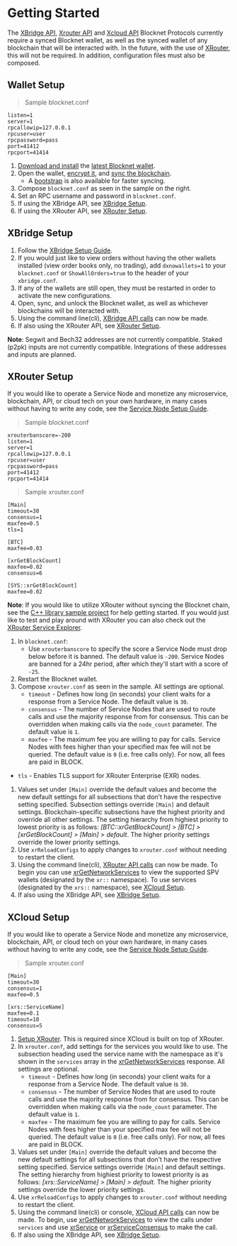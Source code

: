# Getting Started

The [XBridge API](/#xbridge-api), [Xrouter API](/#xrouter-api) and [Xcloud API](/#xcloud-api) Blocknet Protocols currently require a synced Blocknet wallet, as well as the synced wallet of any blockchain that will be interacted with. In the future, with the use of [XRouter](#xrouter), this will not be required. In addition, configuration files must also be composed.





## Wallet Setup

> Sample blocknet.conf

```
listen=1
server=1
rpcallowip=127.0.0.1
rpcuser=user
rpcpassword=pass
port=41412
rpcport=41414
```

1. [Download and install](https://docs.blocknet.org/wallet/installation) the [latest Blocknet wallet](https://github.com/blocknetdx/blocknet/releases/latest).
1. Open the wallet, [encrypt it](https://docs.blocknet.org/wallet/encrypting), and [sync the blockchain](https://docs.blocknet.org/wallet/syncing).
	* A [bootstrap](https://github.com/blocknetdx/blocknet-blockchain-bootstrap) is also available for faster syncing.
1. Compose `blocknet.conf` as seen in the sample on the right.
1. Set an RPC username and password in `blocknet.conf`.
1. If using the XBridge API, see [XBridge Setup](#xbridge-setup).
1. If using the XRouter API, see [XRouter Setup](#xrouter-setup).










## XBridge Setup

1. Follow the [XBridge Setup Guide](https://docs.blocknet.org/protocol/xbridge/setup).
1. If you would just like to view orders without having the other wallets installed (view order books only, no trading), add `dxnowallets=1` to your `blocknet.conf` or `ShowAllOrders=true` to the header of your `xbridge.conf`.
1. If any of the wallets are still open, they must be restarted in order to activate the new configurations.
1. Open, sync, and unlock the Blocknet wallet, as well as whichever blockchains will be interacted with.
1. Using the command line(cli), [XBridge API calls](#xbridge-api) can now be made.
1. If also using the XRouter API, see [XRouter Setup](#xrouter-setup).

**Note**: Segwit and Bech32 addresses are not currently compatible. Staked (p2pk) inputs are not currently compatible. Integrations of these addresses and inputs are planned.










## XRouter Setup

If you would like to operate a Service Node and monetize any microservice, blockchain, API, or cloud tech on your own hardware, in many cases without having to write any code, see the [Service Node Setup Guide](https://docs.blocknet.org/service-nodes/setup).

> Sample blocknet.conf

```
xrouterbanscore=-200
listen=1
server=1
rpcallowip=127.0.0.1
rpcuser=user
rpcpassword=pass
port=41412
rpcport=41414
```

> Sample xrouter.conf

```
[Main]
timeout=30
consensus=1
maxfee=0.5
tls=1

[BTC]
maxfee=0.03

[xrGetBlockCount]
maxfee=0.02
consensus=6

[SYS::xrGetBlockCount]
maxfee=0.02
```

**Note**: If you would like to utilize XRouter without syncing the Blocknet chain, see the [C++ library sample project](https://github.com/blocknetdx/libxrouter-sampleproj-cpp) for help getting started. If you would just like to test and play around with XRouter you can also check out the [XRouter Service Explorer](https://service-explorer.core.cloudchainsinc.com/#/).

1. In `blocknet.conf`:
	* Use `xrouterbanscore` to specify the score a Service Node must drop below before it is banned. The default value is `-200`. Service Nodes are banned for a 24hr period, after which they'll start with a score of `-25`.
1. Restart the Blocknet wallet.
1. Compose `xrouter.conf` as seen in the sample. All settings are optional.
	* `timeout` - Defines how long (in seconds) your client waits for a response from a Service Node. The default value is `30`.
	* `consensus` -  The number of Service Nodes that are used to route calls and use the majority response from for consensus. This can be overridden when making calls via the `node_count` parameter. The default value is `1`.
	* `maxfee` - The maximum fee you are willing to pay for calls. Service Nodes with fees higher than your specified max fee will not be queried. The default value is `0` (i.e. free calls only). For now, all fees are paid in BLOCK.
  * `tls` - Enables TLS support for XRouter Enterprise (EXR) nodes.
1. Values set under `[Main]` override the default values and become the new default settings for all subsections that don't have the respective setting specified. Subsection settings override `[Main]` and default settings. Blockchain-specific subsections have the highest priority and override all other settings. The setting hierarchy from highiest priority to lowest priority is as follows: *[BTC::xrGetBlockCount] > [BTC] > [xrGetBlockCount] > [Main] > default*. The higher priority settings override the lower priority settings.
1. Use `xrReloadConfigs` to apply changes to `xrouter.conf` without needing to restart the client.
1. Using the command line(cli), [XRouter API calls](#xrouter-api) can now be made. To begin you can use [xrGetNetworkServices](#xrgetnetworkservices) to view the supported SPV wallets (designated by the `xr::` namespace). To use services (designated by the `xrs::` namespace), see [XCloud Setup](#xcloud-setup).
1. If also using the XBridge API, see [XBridge Setup](#xbridge-setup).










## XCloud Setup

If you would like to operate a Service Node and monetize any microservice, blockchain, API, or cloud tech on your own hardware, in many cases without having to write any code, see the [Service Node Setup Guide](https://docs.blocknet.org/service-nodes/setup).

> Sample xrouter.conf

```
[Main]
timeout=30
consensus=1
maxfee=0.5

[xrs::ServiceName]
maxfee=0.1
timeout=10
consensus=5
```

1. [Setup XRouter](#setup-xrouter). This is required since XCloud is built on top of XRouter.
1. In `xrouter.conf`, add settings for the services you would like to use. The subsection heading used the service name with the namespace as it's shown in the `services` array in the [xrGetNetworkServices](#xrgetnetworkservices) response. All settings are optional.
	* `timeout` - Defines how long (in seconds) your client waits for a response from a Service Node. The default value is `30`.
	* `consensus` -  The number of Service Nodes that are used to route calls and use the majority response from for consensus. This can be overridden when making calls via the `node_count` parameter. The default value is `1`.
	* `maxfee` - The maximum fee you are willing to pay for calls. Service Nodes with fees higher than your specified max fee will not be queried. The default value is `0` (i.e. free calls only). For now, all fees are paid in BLOCK.
1. Values set under `[Main]` override the default values and become the new default settings for all subsections that don't have the respective setting specified. Service settings override `[Main]` and default settings. The setting hierarchy from highiest priority to lowest priority is as follows: *[xrs::ServiceName] > [Main] > default*. The higher priority settings override the lower priority settings.
1. Use `xrReloadConfigs` to apply changes to `xrouter.conf` without needing to restart the client.
1. Using the command line(cli) or console, [XCloud API calls](#xcloud-api) can now be made. To begin, use [xrGetNetworkServices](#xrgetnetworkservices) to view the calls under `services` and use [xrService](#xrservice) or [xrServiceConsensus](#xrserviceconsensus) to make the call.
1. If also using the XBridge API, see [XBridge Setup](#xbridge-setup).

